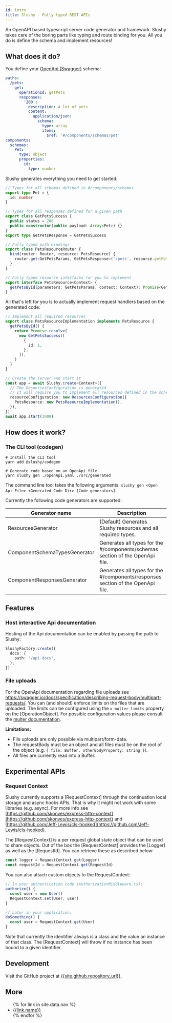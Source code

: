 ```yaml
---
id: intro
title: Slushy - Fully typed REST APIs
---
```


An OpenAPI based typescript server code generator and framework. Slushy takes care of the boring parts like typing and route binding for you. All you do is define the schema and implement resources!

## What does it do?

You define your [OpenApi (Swagger)](https://swagger.io/specification/) schema:

```yaml
paths:
  /pets:
    get:
      operationId: getPets
      responses:
        '200':
          description: A lot of pets
          content:
            application/json:
              schema:
                type: array
                items:
                  $ref: '#/components/schemas/pet'
components:
  schemas:
    Pet:
      type: object
      properties:
        id:
          type: number
```

Slushy generates everything you need to get started:

```ts
// Types for all schemas defined in #/components/schemas
export type Pet = {
  id: number
}

// Types for all responses defined for a given path
export class GetPetsSuccess {
  public status = 200
  public constructor(public payload: Array<Pet>) {}
}
export type GetPetsResponse = GetPetsSuccess

// Fully typed path bindings
export class PetsResourceRouter {
  bind(router: Router, resource: PetsResource) {
    router.get<GetPetsParams, GetPetsResponse>('/pets', resource.getPetsById.bind(resource))
  }
}

// Fully typed resource interfaces for you to implement
export interface PetsResource<Context> {
  getPetsById(parameters: GetPetsParams, context: Context): Promise<GetPetsResponse>
}
```

All that's left for you is to actually implement request handlers based on the generated code:

```ts
// Implement all required resources
export class PetsResourceImplementation implements PetsResource {
  getPetsById() {
    return Promise.resolve(
      new GetPetsSuccess([
        {
          id: 1,
        },
      ]),
    )
  }
}

// Create the server and start it
const app = await Slushy.create<Context>({
  // The ResourcesConfiguration is generated.
  // It will require you to implement all resources defined in the schema.
  resourceConfiguration: new ResourcesConfiguration({
    PetsResource: new PetsResourceImplementation(),
  }),
})
await app.start(3000)
```

## How does it work?

### The CLI tool (codegen)

```
# Install the CLI tool
yarn add @slushy/codegen

# Generate code based on an OpenApi file
yarn slushy gen ./openApi.yaml ./src/generated
```

The command line tool takes the following arguments: `slushy gen <Open Api File> <Generated Code Dir> [Code generators]`.

Currently the following code generators are supported:

| Generator name                | Description                                                                     |
| ----------------------------- | ------------------------------------------------------------------------------- |
| ResourcesGenerator            | (Default) Generates Slushy resources and all required types.                    |
| ComponentSchemaTypesGenerator | Generates all types for the #/components/schemas section of the OpenApi file.   |
| ComponentResponsesGenerator   | Generates all types for the #/components/responses section of the OpenApi file. |

## Features

### Host interactive Api documentation

Hosting of the Api documentation can be enabled by passing the path to Slushy:

```ts
SlushyFactory.create({
  docs: {
    path: '/api-docs',
  },
})
```

### File uploads

For the OpenApi documentation regarding file uploads see https://swagger.io/docs/specification/describing-request-body/multipart-requests/.
You can (and should) enforce limits on the files that are uploaded. The limits can be configured using the `x-multer-limits` property on the [OperationObject]. For possible configuration values please consult the [multer documentation](https://github.com/expressjs/multer#limits).

**Limitations:**

- File uploads are only possible via multipart/form-data.
- The requestBody must be an object and all files must be on the root of the object (e.g. `{ file: Buffer, otherBodyProperty: string }`).
- All files are currently read into a Buffer.

## Experimental APIs

### Request Context

Slushy currently supports a [RequestContext] through the continuation local storage and async hooks APIs. That is why it might not work with some libraries (e.g. async).
For more info see [https://github.com/skonves/express-http-context](https://github.com/skonves/express-http-context) and [https://github.com/Jeff-Lewis/cls-hooked](https://github.com/Jeff-Lewis/cls-hooked).

The [RequestContext] is a per request global state object that can be used to share objects. Out of the box the [RequestContext] provides the [Logger] as well as the [RequestId]. You can retrieve these as described below:

```ts
const logger = RequestContext.get(Logger)
const requestId = RequestContext.get(RequestId)
```

You can also attach custom objects to the RequestContext:

```ts
// In your authentication code (AuthorizationMiddleware.ts):
authorize() {
  const user = new User()
  RequestContext.set(User, user)
}

// Later in your application:
doSomething() {
  const user = RequestContext.get(User)
}
```

Note that currently the identifier always is a class and the value an instance of that class. The [RequestContext] will throw if no instance has been bound to a given identifier.

## Development

Visit the GitHub project at [{{site.github.repository_url}}]({{site.github.repository_url}}).

## More

<ul>
{% for link in site.data.nav %}
<li><a href="{{site.github.url}}{{link.to}}">{{link.name}}</a></li>
{% endfor %}
</ul>
